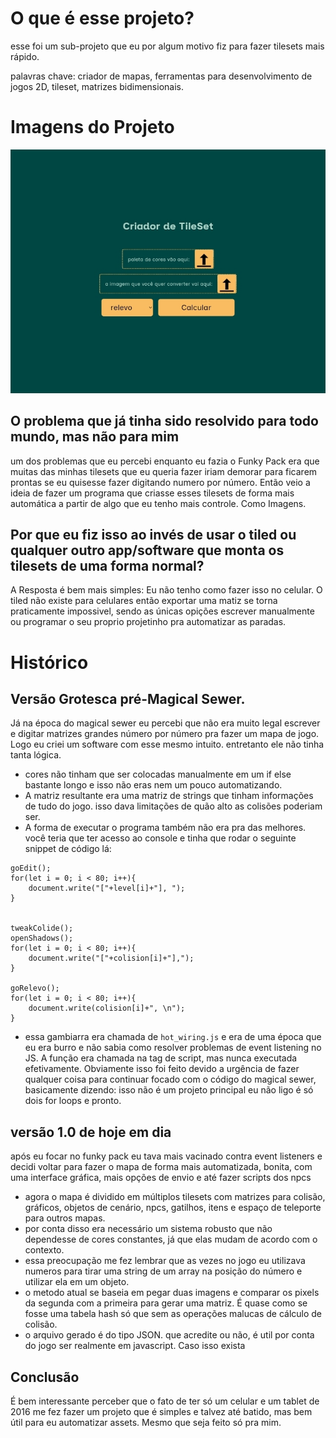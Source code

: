 # O que é esse projeto?

esse foi um sub-projeto que eu por algum motivo fiz para fazer tilesets mais rápido.

palavras chave: criador de mapas, ferramentas para desenvolvimento de jogos 2D, tileset, matrizes bidimensionais.

# Imagens do Projeto

<img src = "screenshots/img1.jpg" alt = "imagem_principal">

O problema que já tinha sido resolvido para todo mundo, mas não para mim
-

um dos problemas que eu percebi enquanto eu fazia o Funky Pack era que muitas das minhas tilesets que eu queria fazer iriam demorar para ficarem prontas se eu quisesse fazer digitando numero por número. Então veio a ideia de fazer um programa que criasse esses tilesets de forma mais automática a partir de algo que eu tenho mais controle. Como Imagens.

Por que eu fiz isso ao invés de usar o tiled ou qualquer outro app/software que monta os tilesets de uma forma normal?
-

A Resposta é bem mais simples: Eu não tenho como fazer isso no celular. O tiled não existe para celulares então exportar uma matiz se torna praticamente impossivel, sendo as únicas opições escrever manualmente ou programar o seu proprio projetinho pra automatizar as paradas.

# Histórico

Versão Grotesca pré-Magical Sewer.
-

Já na época do magical sewer eu percebi que não era muito legal escrever e digitar matrizes grandes número por número pra fazer um mapa de jogo. Logo eu criei um software com esse mesmo intuito. entretanto ele não tinha tanta lógica.

- cores não tinham que ser colocadas manualmente em um if else bastante longo e isso não eras nem um pouco automatizando.
- A matriz resultante era uma matriz de strings que tinham informações de tudo do jogo. isso dava limitações de quão alto as colisões poderiam ser.
- A forma de executar o programa também não era pra das melhores. você teria que ter acesso ao console e tinha que rodar o seguinte snippet de código lá:
```
goEdit();
for(let i = 0; i < 80; i++){
	document.write("["+level[i]+"], ");
}


tweakColide();
openShadows();
for(let i = 0; i < 80; i++){
	document.write("["+colision[i]+"],");
}

goRelevo();
for(let i = 0; i < 80; i++){
	document.write(colision[i]+", \n");
}
```
 - essa gambiarra era chamada de ```hot_wiring.js``` e era de uma época que eu era burro e não sabia como resolver problemas de event listening no JS. A função era chamada na tag de script, mas nunca executada efetivamente. Obviamente isso foi feito devido a urgência de fazer qualquer coisa para continuar focado com o código do magical sewer, basicamente dizendo: isso não é um projeto principal eu não ligo é só dois for loops e pronto.
 

versão 1.0 de hoje em dia
-

após eu focar no funky pack eu tava mais vacinado contra event listeners e decidi voltar para fazer o mapa de forma mais automatizada, bonita, com uma interface gráfica, mais opções de envio e até fazer scripts dos npcs
- agora o mapa é dividido em múltiplos tilesets com matrizes para colisão, gráficos, objetos de cenário, npcs, gatilhos, itens e espaço de teleporte para outros mapas.
- por conta disso era necessário um sistema robusto que não dependesse de cores constantes, já que elas mudam de acordo com o contexto.
- essa preocupação me fez lembrar que as vezes no jogo eu utilizava numeros para tirar uma string de um array na posição do número e utilizar ela em um objeto.
- o metodo atual se baseia em pegar duas imagens e comparar os pixels da segunda com a primeira para gerar uma matriz. É quase como se fosse uma tabela hash só que sem as operações malucas de cálculo de colisão.
- o arquivo gerado é do tipo JSON. que acredite ou não, é util por conta do jogo ser realmente em javascript. Caso isso exista

Conclusão
-

É bem interessante perceber que o fato de ter só um celular e um tablet de 2016 me fez fazer um projeto que é simples e talvez até batido, mas bem útil para eu automatizar assets. Mesmo que seja feito só pra mim.
